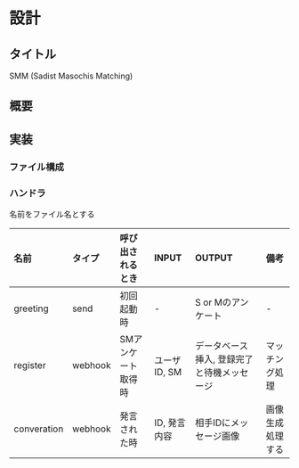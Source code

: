# 設計
## タイトル
SMM (Sadist Masochis Matching)

## 概要

## 実装

### ファイル構成

### ハンドラ
名前をファイル名とする

| 名前 | タイプ | 呼び出されるとき | INPUT | OUTPUT | 備考 |
|:---|:---|:---|:----|:----|:----|
| greeting | send | 初回起動時 | - | S or Mのアンケート | - |
| register | webhook | SMアンケート取得時 | ユーザID, SM | データベース挿入, 登録完了と待機メッセージ | マッチング処理 |
| converation | webhook | 発言された時 | ID, 発言内容 | 相手IDにメッセージ画像 | 画像生成処理する |
